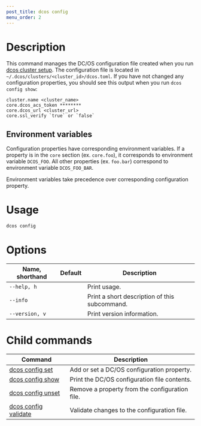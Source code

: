 ```yaml
---
post_title: dcos config
menu_order: 2
---
```


# Description
This command manages the DC/OS configuration file created when you run [dcos cluster setup](/docs/1.10/cli/command-reference/dcos-cluster/dcos-cluster-setup). The configuration file is located in `~/.dcos/clusters/<cluster_id>/dcos.toml`. If you have not changed any configuration properties, you should see this output when you run `dcos config show`:

    cluster.name <cluster_name>
    core.dcos_acs_token ********
    core.dcos_url <cluster_url>
    core.ssl_verify `true` or `false`


## Environment variables
Configuration properties have corresponding environment variables. If a property is in the `core` section (ex. `core.foo`), it corresponds to environment variable `DCOS_FOO`. All other properties (ex. `foo.bar`) correspond to environment variable `DCOS_FOO_BAR`.

Environment variables take precedence over corresponding configuration property.

# Usage

```bash
dcos config
```

# Options

| Name, shorthand | Default | Description |
|---------|-------------|-------------|
| `--help, h`   |             |  Print usage. |
| `--info`   |             |  Print a short description of this subcommand. |
| `--version, v`   |             | Print version information. |

# Child commands

| Command | Description |
|---------|-------------|
| [dcos config set](/docs/1.10/cli/command-reference/dcos-config/dcos-config-set/)   | Add or set a DC/OS configuration property. |
| [dcos config show](/docs/1.10/cli/command-reference/dcos-config/dcos-config-show/)    | Print the DC/OS configuration file contents. |
| [dcos config unset](/docs/1.10/cli/command-reference/dcos-config/dcos-config-unset/)    | Remove a property from the configuration file. |
| [dcos config validate](/docs/1.10/cli/command-reference/dcos-config/dcos-config-validate/)    | Validate changes to the configuration file. |
